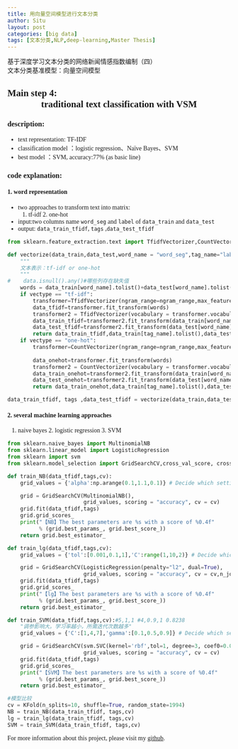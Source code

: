 ```yaml
---
title: 用向量空间模型进行文本分类
author: Situ
layout: post
categories: [big data]
tags: [文本分类,NLP,deep-learning,Master Thesis]
---
```


<font face="仿宋" >基于深度学习文本分类的网络新闻情感指数编制（四）<br>文本分类基准模型：向量空间模型</font>
<style>
    body {font-family: "华文中宋"}
</style>

## Main step 4:<center>traditional text classification with VSM</center>
### description:
- text representation: TF-IDF
- classification model ：logistic regression、Naïve Bayes、SVM
- best model ：SVM, accuracy:77% (as basic line)

### code explanation:

#### 1. word representation
- two approaches to transform text into matrix:
    1. tf-idf 2. one-hot
- input:two columns name ```word_seg``` and ```label``` of  ```data_train``` and ```data_test```
- output: ```data_train_tfidf```, ```tags``` ,```data_test_tfidf```

```python
from sklearn.feature_extraction.text import TfidfVectorizer,CountVectorizer

def vectorize(data_train,data_test,word_name = "word_seg",tag_name="label",vectype = "tf-idf",ngram_range=(0,1),max_features=None,min_df=2):
    """
    文本表示：tf-idf or one-hot
    """
#    data.isnull().any()#哪些列存在缺失值
    words = data_train[word_name].tolist()+data_test[word_name].tolist()
    if vectype == "tf-idf":
        transformer=TfidfVectorizer(ngram_range=ngram_range,max_features=max_features,min_df=min_df)
        data_tfidf=transformer.fit_transform(words)
        transformer2 = TfidfVectorizer(vocabulary = transformer.vocabulary_)
        data_train_tfidf=transformer2.fit_transform(data_train[word_name])
        data_test_tfidf=transformer2.fit_transform(data_test[word_name])          
        return data_train_tfidf,data_train[tag_name].tolist(),data_test_tfidf
    if vectype == "one-hot":
        transformer=CountVectorizer(ngram_range=ngram_range,max_features=max_features,min_df=min_df)
         
        data_onehot=transformer.fit_transform(words)
        transformer2 = CountVectorizer(vocabulary = transformer.vocabulary_)
        data_train_onehot=transformer2.fit_transform(data_train[word_name])
        data_test_onehot=transformer2.fit_transform(data_test[word_name])           
        return data_train_onehot,data_train[tag_name].tolist(),data_test_onehot

data_train_tfidf, tags ,data_test_tfidf = vectorize(data_train,data_test,word_name = "word_seg",tag_name="label",vectype = "tf-idf",ngram_range=(0,1),max_features=None,min_df=1)
```

#### 2. several machine learning approaches
1. naive bayes 2. logistic regression 3. SVM

```python
from sklearn.naive_bayes import MultinomialNB
from sklearn.linear_model import LogisticRegression  
from sklearn import svm
from sklearn.model_selection import GridSearchCV,cross_val_score, cross_val_predict,KFold

def train_NB(data_tfidf,tags,cv):
    grid_values = {'alpha':np.arange(0.1,1.1,0.1)} # Decide which settings you want for the grid search. 

    grid = GridSearchCV(MultinomialNB(), 
                        grid_values, scoring = "accuracy", cv = cv) 
    grid.fit(data_tfidf,tags) 
    grid.grid_scores_
    print("【NB】The best parameters are %s with a score of %0.4f"
          % (grid.best_params_, grid.best_score_))
    return grid.best_estimator_

def train_lg(data_tfidf,tags,cv):
    grid_values = {'tol':[0.001,0.1,1],'C':range(1,10,2)} # Decide which settings you want for the grid search. 

    grid = GridSearchCV(LogisticRegression(penalty="l2", dual=True), 
                        grid_values, scoring = "accuracy", cv = cv,n_jobs=7) 
    grid.fit(data_tfidf,tags) 
    grid.grid_scores_
    print("【lg】The best parameters are %s with a score of %0.4f"
          % (grid.best_params_, grid.best_score_))
    return grid.best_estimator_

def train_SVM(data_tfidf,tags,cv):#5,1,1 #4,0.9,1 0.8238
    "调参影响大。学习率越小，所需迭代次数越多"
    grid_values = {'C':[1,4,7],'gamma':[0.1,0.5,0.9]} # Decide which settings you want for the grid search. 

    grid = GridSearchCV(svm.SVC(kernel='rbf',tol=1, degree=3, coef0=0.0, shrinking=True, probability=False),
                        grid_values, scoring = "accuracy", cv = cv) 
    grid.fit(data_tfidf,tags) 
    grid.grid_scores_
    print("【SVM】The best parameters are %s with a score of %0.4f"
          % (grid.best_params_, grid.best_score_))
    return grid.best_estimator_

#模型比较
cv = KFold(n_splits=10, shuffle=True, random_state=1994)
NB = train_NB(data_train_tfidf, tags,cv)
lg = train_lg(data_train_tfidf, tags,cv)
SVM = train_SVM(data_train_tfidf, tags,cv)
```

For more information about this project, please visit my [github](https://github.com/Snowing-ST/Construction-and-Application-of-Online-News-Sentiment-Index).
